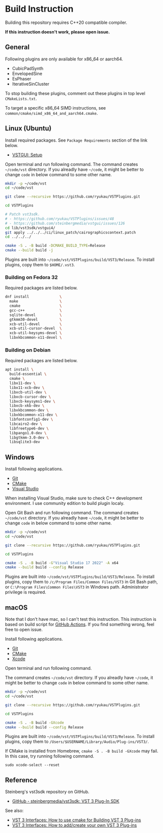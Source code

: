 # Build Instruction
Building this repository requires C++20 compatible compiler.

**If this instruction doesn't work, please open issue.**

## General
Following plugins are only available for x86_64 or aarch64.

- CubicPadSynth
- EnvelopedSine
- EsPhaser
- IterativeSinCluster

To stop building these plugins, comment out these plugins in top level `CMakeLists.txt`.

To target a specific x86_64 SIMD instructions, see `common/cmake/simd_x86_64_and_aarch64.cmake`.

## Linux (Ubuntu)
Install required packages. See `Package Requirements` section of the link below.

- [VSTGUI: Setup](https://steinbergmedia.github.io/vst3_doc/vstgui/html/page_setup.html)

Open terminal and run following command. The command creates `~/code/vst` directory. If you alreadly have `~/code`, it might be better to change `code` in below command to some other name.

```bash
mkdir -p ~/code/vst
cd ~/code/vst

git clone --recursive https://github.com/ryukau/VSTPlugins.git

cd VSTPlugins

# Patch vst3sdk.
# - https://github.com/ryukau/VSTPlugins/issues/48
# - https://github.com/steinbergmedia/vstgui/issues/126
cd lib/vst3sdk/vstgui4/
git apply ../../../ci/linux_patch/cairographicscontext.patch
cd ../../../

cmake -S . -B build -DCMAKE_BUILD_TYPE=Release
cmake --build build -j
```

Plugins are built into `~/code/vst/VSTPlugins/build/VST3/Release`. To install plugins, copy them to `$HOME/.vst3`.

### Building on Fedora 32
Required packages are listed below.

```bash
dnf install              \
  make                   \
  cmake                  \
  gcc-c++                \
  sqlite-devel           \
  gtkmm30-devel          \
  xcb-util-devel         \
  xcb-util-cursor-devel  \
  xcb-util-keysyms-devel \
  libxkbcommon-x11-devel \
```

### Building on Debian
Required packages are listed below.

```bash
apt install \
  build-essential \
  cmake \
  libx11-dev \
  libx11-xcb-dev \
  libxcb-util-dev \
  libxcb-cursor-dev \
  libxcb-keysyms1-dev \
  libxcb-xkb-dev \
  libxkbcommon-dev \
  libxkbcommon-x11-dev \
  libfontconfig1-dev \
  libcairo2-dev \
  libfreetype6-dev \
  libpango1.0-dev \
  libgtkmm-3.0-dev \
  libsqlite3-dev
```

## Windows
Install following applications.

- [Git](https://git-scm.com/)
- [CMake](https://cmake.org/)
- [Visual Studio](https://visualstudio.microsoft.com/)

When installing Visual Studio, make sure to check C++ development environment. I use community edition to build plugin localy.

Open Git Bash and run following command. The command creates `~/code/vst` directory. If you alreadly have `~/code`, it might be better to change `code` in below command to some other name.

```bash
mkdir -p ~/code/vst
cd ~/code/vst

git clone --recursive https://github.com/ryukau/VSTPlugins.git

cd VSTPlugins

cmake -S . -B build -G"Visual Studio 17 2022" -A x64
cmake --build build --config Release
```

Plugins are built into `~/code/vst/VSTPlugins/build/VST3/Release`. To install plugins, copy them to `/c/Program Files/Common Files/VST3` in Git Bash path, or `C:\Program Files\Common Files\VST3` in Windows path. Administrator privilege is required.

## macOS
Note that I don't have mac, so I can't test this instruction. This instruction is based on build script for [GitHub Actions](https://help.github.com/en/actions/automating-your-workflow-with-github-actions). If you find something wrong, feel free to open issue.

Install following applications.

- [Git](https://git-scm.com/)
- [CMake](https://cmake.org/)
- [Xcode](https://developer.apple.com/xcode/)

Open terminal and run following command.

The command creates `~/code/vst` directory. If you alreadly have `~/code`, it might be better to change `code` in below command to some other name.

```bash
mkdir -p ~/code/vst
cd ~/code/vst

git clone --recursive https://github.com/ryukau/VSTPlugins.git

cd VSTPlugins

cmake -S . -B build -GXcode
cmake --build build --config Release
```

Plugins are built into `~/code/vst/VSTPlugins/build/VST3/Release`. To install plugins, copy them to `/Users/$USERNAME/Library/Audio/Plug-ins/VST3/`.

If CMake is installed from Homebrew, `cmake -S . -B build -GXcode` may fail. In this case, try running following command.

```
sudo xcode-select --reset
```

## Reference
Steinberg's vst3sdk repository on GitHub.

- [GitHub - steinbergmedia/vst3sdk: VST 3 Plug-In SDK](https://github.com/steinbergmedia/vst3sdk)

See also:

- [VST 3 Interfaces: How to use cmake for Building VST 3 Plug-ins](https://steinbergmedia.github.io/vst3_doc/vstinterfaces/cmakeUse.html)
- [VST 3 Interfaces: How to add/create your own VST 3 Plug-ins](https://steinbergmedia.github.io/vst3_doc/vstinterfaces/addownplugs.html)
